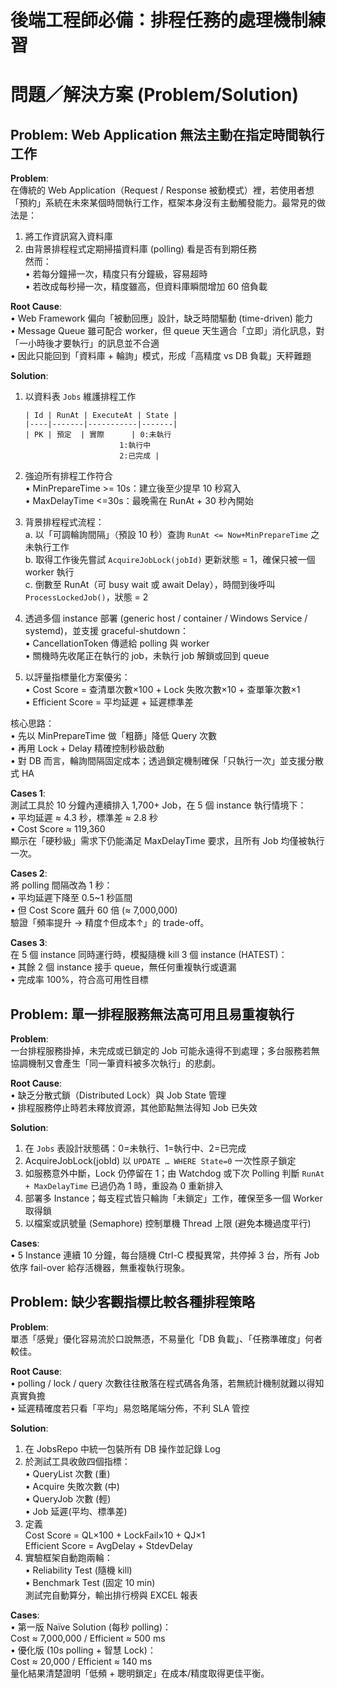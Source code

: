 # 後端工程師必備：排程任務的處理機制練習

# 問題／解決方案 (Problem/Solution)

## Problem: Web Application 無法主動在指定時間執行工作

**Problem**:  
在傳統的 Web Application（Request / Response 被動模式）裡，若使用者想「預約」系統在未來某個時間執行工作，框架本身沒有主動觸發能力。最常見的做法是：  
1. 將工作資訊寫入資料庫  
2. 由背景排程程式定期掃描資料庫 (polling) 看是否有到期任務  
然而：  
• 若每分鐘掃一次，精度只有分鐘級，容易超時  
• 若改成每秒掃一次，精度雖高，但資料庫瞬間增加 60 倍負載  

**Root Cause**:  
• Web Framework 偏向「被動回應」設計，缺乏時間驅動 (time-driven) 能力  
• Message Queue 雖可配合 worker，但 queue 天生適合「立即」消化訊息，對「一小時後才要執行」的訊息並不合適  
• 因此只能回到「資料庫 + 輪詢」模式，形成「高精度 vs DB 負載」天秤難題  

**Solution**:  
1. 以資料表 `Jobs` 維護排程工作  
   ```
   | Id | RunAt | ExecuteAt | State |
   |----|-------|-----------|-------|
   | PK | 預定  | 實際      | 0:未執行
                        1:執行中
                        2:已完成 |
   ```  
2. 強迫所有排程工作符合  
   • MinPrepareTime >= 10s：建立後至少提早 10 秒寫入  
   • MaxDelayTime  <=30s：最晚需在 RunAt + 30 秒內開始  
3. 背景排程程式流程：  
   a. 以「可調輪詢間隔」（預設 10 秒）查詢 `RunAt <= Now+MinPrepareTime` 之未執行工作  
   b. 取得工作後先嘗試 `AcquireJobLock(jobId)` 更新狀態 = 1，確保只被一個 worker 執行  
   c. 倒數至 RunAt（可 busy wait 或 await Delay），時間到後呼叫 `ProcessLockedJob()`，狀態 = 2  
4. 透過多個 instance 部署 (generic host / container / Windows Service / systemd)，並支援 graceful-shutdown：  
   • CancellationToken 傳遞給 polling 與 worker  
   • 關機時先收尾正在執行的 job，未執行 job 解鎖或回到 queue  

5. 以評量指標量化方案優劣：  
   • Cost Score = 查清單次數×100 + Lock 失敗次數×10 + 查單筆次數×1  
   • Efficient Score = 平均延遲 + 延遲標準差  

核心思路：  
• 先以 MinPrepareTime 做「粗篩」降低 Query 次數  
• 再用 Lock + Delay 精確控制秒級啟動  
• 對 DB 而言，輪詢間隔固定成本；透過鎖定機制確保「只執行一次」並支援分散式 HA  

**Cases 1**:  
測試工具於 10 分鐘內連續排入 1,700+ Job，在 5 個 instance 執行情境下：  
• 平均延遲 ≈ 4.3 秒，標準差 ≈ 2.8 秒  
• Cost Score ≈ 119,360  
顯示在「硬秒級」需求下仍能滿足 MaxDelayTime 要求，且所有 Job 均僅被執行一次。  

**Cases 2**:  
將 polling 間隔改為 1 秒：  
• 平均延遲下降至 0.5~1 秒區間  
• 但 Cost Score 飆升 60 倍 (≈ 7,000,000)  
驗證「頻率提升 → 精度↑但成本↑」的 trade-off。  

**Cases 3**:  
在 5 個 instance 同時運行時，模擬隨機 kill 3 個 instance (HATEST)：  
• 其餘 2 個 instance 接手 queue，無任何重複執行或遺漏  
• 完成率 100%，符合高可用性目標  


## Problem: 單一排程服務無法高可用且易重複執行

**Problem**:  
一台排程服務掛掉，未完成或已鎖定的 Job 可能永遠得不到處理；多台服務若無協調機制又會產生「同一筆資料被多次執行」的悲劇。  

**Root Cause**:  
• 缺乏分散式鎖（Distributed Lock）與 Job State 管理  
• 排程服務停止時若未釋放資源，其他節點無法得知 Job 已失效  

**Solution**:  
1. 在 `Jobs` 表設計狀態碼：0=未執行、1=執行中、2=已完成  
2. AcquireJobLock(jobId) 以 `UPDATE … WHERE State=0` 一次性原子鎖定  
3. 如服務意外中斷，Lock 仍停留在 1；由 Watchdog 或下次 Polling 判斷 `RunAt + MaxDelayTime` 已過仍為 1 時，重設為 0 重新排入  
4. 部署多 Instance；每支程式皆只輪詢「未鎖定」工作，確保至多一個 Worker 取得鎖  
5. 以檔案或訊號量 (Semaphore) 控制單機 Thread 上限 (避免本機過度平行)  

**Cases**:  
• 5 Instance 連續 10 分鐘，每台隨機 Ctrl-C 模擬異常，共停掉 3 台，所有 Job 依序 fail-over 給存活機器，無重複執行現象。  


## Problem: 缺少客觀指標比較各種排程策略

**Problem**:  
單憑「感覺」優化容易流於口說無憑，不易量化「DB 負載」、「任務準確度」何者較佳。  

**Root Cause**:  
• polling / lock / query 次數往往散落在程式碼各角落，若無統計機制就難以得知真實負擔  
• 延遲精確度若只看「平均」易忽略尾端分佈，不利 SLA 管控  

**Solution**:  
1. 在 JobsRepo 中統一包裝所有 DB 操作並記錄 Log  
2. 於測試工具收斂四個指標：  
   • QueryList 次數 (重)  
   • Acquire 失敗次數 (中)  
   • QueryJob 次數 (輕)  
   • Job 延遲(平均、標準差)  
3. 定義  
   Cost Score = QL×100 + LockFail×10 + QJ×1  
   Efficient Score = AvgDelay + StdevDelay  
4. 實驗框架自動跑兩輪：  
   • Reliability Test (隨機 kill)  
   • Benchmark Test (固定 10 min)  
   測試完自動算分，輸出排行榜與 EXCEL 報表  

**Cases**:  
• 第一版 Naïve Solution (每秒 polling)：  
  Cost ≈ 7,000,000 / Efficient ≈ 500 ms  
• 優化版 (10s polling + 智慧 Lock)：  
  Cost ≈ 20,000 / Efficient ≈ 140 ms  
量化結果清楚證明「低頻 + 聰明鎖定」在成本/精度取得更佳平衡。